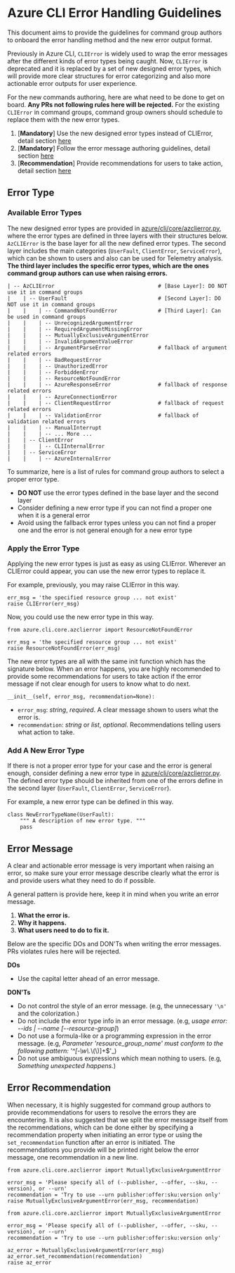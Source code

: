 # Azure CLI Error Handling Guidelines

This document aims to provide the guidelines for command group authors to onboard the error handling method and the new error output format.

Previously in Azure CLI, `CLIError` is widely used to wrap the error messages after the different kinds of error types being caught. Now, `CLIError` is deprecated and it is replaced by a set of new designed error types, which will provide more clear structures for error categorizing and also more actionable error outputs for user experience.

For the new commands authoring, here are what need to be done to get on board. __Any PRs not following rules here will be rejected.__ For the existing `CLIError` in command groups, command group owners should schedule to replace them with the new error types.
1. [__Mandatory__] Use the new designed error types instead of CLIError, detail section [here](#Error-Type)
2. [__Mandatory__] Follow the error message authoring guidelines, detail section [here](#Error-Message)
3. [__Recommendation__] Provide recommendations for users to take action, detail section [here](#Error-Recommendation)


## Error Type

### Available Error Types

The new designed error types are provided in [azure/cli/core/azclierror.py](https://github.com/Azure/azure-cli/blob/dev/src/azure-cli-core/azure/cli/core/azclierror.py), where the error types are defined in three layers with their structures below. `AzCLIError` is the base layer for all the new defined error types. The second layer includes the main categories (`UserFault`, `ClientError`, `ServiceError`), which can be shown to users and also can be used for Telemetry analysis. __The third layer includes the specific error types, which are the ones command group authors can use when raising errors.__

```
| -- AzCLIError                                 # [Base Layer]: DO NOT use it in command groups
|    | -- UserFault                             # [Second Layer]: DO NOT use it in command groups
|    |    | -- CommandNotFoundError             # [Third Layer]: Can be used in command groups
|    |    | -- UnrecognizedArgumentError
|    |    | -- RequiredArgumentMissingError
|    |    | -- MutuallyExclusiveArgumentError
|    |    | -- InvalidArgumentValueError
|    |    | -- ArgumentParseError               # fallback of argument related errors
|    |    | -- BadRequestError
|    |    | -- UnauthorizedError
|    |    | -- ForbiddenError
|    |    | -- ResourceNotFoundError
|    |    | -- AzureResponseError               # fallback of response related errors
|    |    | -- AzureConnectionError
|    |    | -- ClientRequestError               # fallback of request related errors
|    |    | -- ValidationError                  # fallback of validation related errors
|    |    | -- ManualInterrupt
|    |    | -- ... More ...
|    | -- ClientError
|    |    | -- CLIInternalError
|    | -- ServiceError
|    |    | -- AzureInternalError
```

To summarize, here is a list of rules for command group authors to select a proper error type.
- __DO NOT__ use the error types defined in the base layer and the second layer
- Consider defining a new error type if you can not find a proper one when it is a general error
- Avoid using the fallback error types unless you can not find a proper one and the error is not general enough for a new error type

### Apply the Error Type

Applying the new error types is just as easy as using CLIError. Wherever an CLIError could appear, you can use the new error types to replace it.

For example, previously, you may raise CLIError in this way.
```
err_msg = 'the specified resource group ... not exist'
raise CLIError(err_msg)
```

Now, you could use the new error type in this way.
```
from azure.cli.core.azclierror import ResourceNotFoundError

err_msg = 'the specified resource group ... not exist'
raise ResourceNotFoundError(err_msg)
```

The new error types are all with the same init function which has the signature below. When an error happens, you are highly recommended to provide some recommendations for users to take action if the error message if not clear enough for users to know what to do next.
```
__init__(self, error_msg, recommendation=None):
```
- `error_msg`: _string_, _required_. A clear message shown to users what the error is.
- `recommendation`: _string_ or _list_, _optional_. Recommendations telling users what action to take.

### Add A New Error Type

If there is not a proper error type for your case and the error is general enough, consider defining a new error type in [azure/cli/core/azclierror.py](https://github.com/Azure/azure-cli/blob/dev/src/azure-cli-core/azure/cli/core/azclierror.py). The defined error type should be inherited from one of the errors define in the second layer (`UserFault`, `ClientError`, `ServiceError`).

For example, a new error type can be defined in this way.
```
class NewErrorTypeName(UserFault):
    """ A description of new error type. """
    pass
```


## Error Message

A clear and actionable error message is very important when raising an error, so make sure your error message describe clearly what the error is and provide users what they need to do if possible.

A general pattern is provide here, keep it in mind when you write an error message.

1. __What the error is.__
2. __Why it happens.__
3. __What users need to do to fix it.__

Below are the specific DOs and DON'Ts when writing the error messages. PRs violates rules here will be rejected.

__DOs__
- Use the capital letter ahead of an error message.

__DON'Ts__
- Do not control the style of an error message. (e.g, the unnecessary `'\n'` and the colorization.)
- Do not include the error type info in an error message. (e.g, _usage error: --ids | --name [--resource-group]_)
- Do not use a formula-like or a programming expression in the error message. (e.g, _Parameter 'resource_group_name' must conform to the following pattern: '^[-\\w\\._\\(\\)]+$'_)
- Do not use ambiguous expressions which mean nothing to users. (e.g, _Something unexpected happens._)


## Error Recommendation

When necessary, it is highly suggested for command group authors to provide recommendations for users to resolve the errors they are encountering. It is also suggested that we split the error message itself from the recommendations, which can be done either by specifying a recommendation property when initiating an error type or using the `set_recommendation` function after an error is initiated. The recommendations you provide will be printed right below the error message, one recommendation in a new line.


```
from azure.cli.core.azclierror import MutuallyExclusiveArgumentError

error_msg = 'Please specify all of (--publisher, --offer, --sku, --version), or --urn'
recommendation = 'Try to use --urn publisher:offer:sku:version only'
raise MutuallyExclusiveArgumentError(err_msg, recommendation)
```

```
from azure.cli.core.azclierror import MutuallyExclusiveArgumentError

error_msg = 'Please specify all of (--publisher, --offer, --sku, --version), or --urn'
recommendation = 'Try to use --urn publisher:offer:sku:version only'

az_error = MutuallyExclusiveArgumentError(err_msg)
az_error.set_recommendation(recommendation)
raise az_error
```